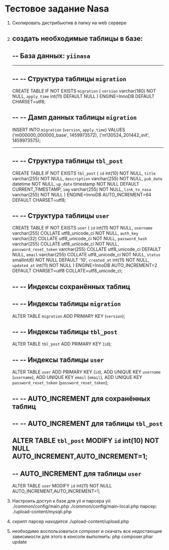 Тестовое задание Nasa
===============================
1. Скопировать дистрибьютив в папку на web сервере
2. создать необходимые таблицы в базе:
    --
    -- База данных: `yiinasa`
    --

    -- --------------------------------------------------------

    --
    -- Структура таблицы `migration`
    --

    CREATE TABLE IF NOT EXISTS `migration` (
      `version` varchar(180) NOT NULL,
      `apply_time` int(11) DEFAULT NULL
    ) ENGINE=InnoDB DEFAULT CHARSET=utf8;

    --
    -- Дамп данных таблицы `migration`
    --

    INSERT INTO `migration` (`version`, `apply_time`) VALUES
    ('m000000_000000_base', 1459973572),
    ('m130524_201442_init', 1459973575);

    -- --------------------------------------------------------

    --
    -- Структура таблицы `tbl_post`
    --

    CREATE TABLE IF NOT EXISTS `tbl_post` (
      `id` int(10) NOT NULL,
      `title` varchar(255) NOT NULL,
      `description` varchar(255) NOT NULL,
      `pub_date` datetime NOT NULL,
      `up_date` timestamp NOT NULL DEFAULT CURRENT_TIMESTAMP,
      `img` varchar(255) NOT NULL,
      `link_to_nasa` varchar(255) NOT NULL
    ) ENGINE=InnoDB AUTO_INCREMENT=64 DEFAULT CHARSET=utf8;

    --
    -- Структура таблицы `user`
    --

    CREATE TABLE IF NOT EXISTS `user` (
      `id` int(11) NOT NULL,
      `username` varchar(255) COLLATE utf8_unicode_ci NOT NULL,
      `auth_key` varchar(32) COLLATE utf8_unicode_ci NOT NULL,
      `password_hash` varchar(255) COLLATE utf8_unicode_ci NOT NULL,
      `password_reset_token` varchar(255) COLLATE utf8_unicode_ci DEFAULT NULL,
      `email` varchar(255) COLLATE utf8_unicode_ci NOT NULL,
      `status` smallint(6) NOT NULL DEFAULT '10',
      `created_at` int(11) NOT NULL,
      `updated_at` int(11) NOT NULL
    ) ENGINE=InnoDB AUTO_INCREMENT=2 DEFAULT CHARSET=utf8 COLLATE=utf8_unicode_ci;

    --
    -- Индексы сохранённых таблиц
    --

    --
    -- Индексы таблицы `migration`
    --
    ALTER TABLE `migration`
      ADD PRIMARY KEY (`version`);

    --
    -- Индексы таблицы `tbl_post`
    --
    ALTER TABLE `tbl_post`
      ADD PRIMARY KEY (`id`);

    --
    -- Индексы таблицы `user`
    --
    ALTER TABLE `user`
      ADD PRIMARY KEY (`id`),
      ADD UNIQUE KEY `username` (`username`),
      ADD UNIQUE KEY `email` (`email`),
      ADD UNIQUE KEY `password_reset_token` (`password_reset_token`);

    --
    -- AUTO_INCREMENT для сохранённых таблиц
    --

    --
    -- AUTO_INCREMENT для таблицы `tbl_post`
    --
    ALTER TABLE `tbl_post`
      MODIFY `id` int(10) NOT NULL AUTO_INCREMENT,AUTO_INCREMENT=1;
    --
    -- AUTO_INCREMENT для таблицы `user`
    --
    ALTER TABLE `user`
      MODIFY `id` int(11) NOT NULL AUTO_INCREMENT,AUTO_INCREMENT=1;


3. Настроить доступ к базе для yii и парсера
    yii:
     ./common/config/main.php
     ./common/config/main-local.php
    парсер:
     ./upload-content/mysqli.php

4. скрипт парсер находится ./upload-content/upload.php

5. необходимо воспользоваться composer и скачать все недостающие зависимости
   для этого в консоли выполнить:   php composer.phar update
```
